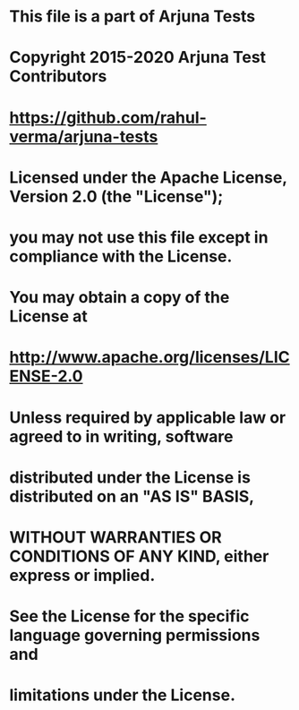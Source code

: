 # This file is a part of Arjuna Tests
# Copyright 2015-2020 Arjuna Test Contributors

# https://github.com/rahul-verma/arjuna-tests

# Licensed under the Apache License, Version 2.0 (the "License");
# you may not use this file except in compliance with the License.
# You may obtain a copy of the License at

#   http://www.apache.org/licenses/LICENSE-2.0

# Unless required by applicable law or agreed to in writing, software
# distributed under the License is distributed on an "AS IS" BASIS,
# WITHOUT WARRANTIES OR CONDITIONS OF ANY KIND, either express or implied.
# See the License for the specific language governing permissions and
# limitations under the License.